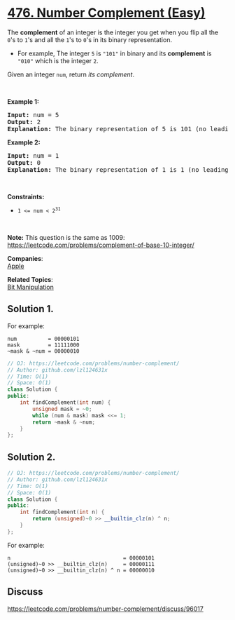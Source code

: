 # [476. Number Complement (Easy)](https://leetcode.com/problems/number-complement/)

<p>The <strong>complement</strong> of an integer is the integer you get when you flip all the <code>0</code>'s to <code>1</code>'s and all the <code>1</code>'s to <code>0</code>'s in its binary representation.</p>

<ul>
	<li>For example, The integer <code>5</code> is <code>"101"</code> in binary and its <strong>complement</strong> is <code>"010"</code> which is the integer <code>2</code>.</li>
</ul>

<p>Given an integer <code>num</code>, return <em>its complement</em>.</p>

<p>&nbsp;</p>
<p><strong>Example 1:</strong></p>

<pre><strong>Input:</strong> num = 5
<strong>Output:</strong> 2
<strong>Explanation:</strong> The binary representation of 5 is 101 (no leading zero bits), and its complement is 010. So you need to output 2.
</pre>

<p><strong>Example 2:</strong></p>

<pre><strong>Input:</strong> num = 1
<strong>Output:</strong> 0
<strong>Explanation:</strong> The binary representation of 1 is 1 (no leading zero bits), and its complement is 0. So you need to output 0.
</pre>

<p>&nbsp;</p>
<p><strong>Constraints:</strong></p>

<ul>
	<li><code>1 &lt;= num &lt; 2<sup>31</sup></code></li>
</ul>

<p>&nbsp;</p>
<p><strong>Note:</strong> This question is the same as 1009: <a href="https://leetcode.com/problems/complement-of-base-10-integer/" target="_blank">https://leetcode.com/problems/complement-of-base-10-integer/</a></p>


**Companies**:  
[Apple](https://leetcode.com/company/apple)

**Related Topics**:  
[Bit Manipulation](https://leetcode.com/tag/bit-manipulation/)

## Solution 1.

For example:

```
num          = 00000101
mask         = 11111000
~mask & ~num = 00000010
```

```cpp
// OJ: https://leetcode.com/problems/number-complement/
// Author: github.com/lzl124631x
// Time: O(1)
// Space: O(1)
class Solution {
public:
    int findComplement(int num) {
        unsigned mask = ~0;
        while (num & mask) mask <<= 1;
        return ~mask & ~num;
    }
};
```

## Solution 2. 

```cpp
// OJ: https://leetcode.com/problems/number-complement/
// Author: github.com/lzl124631x
// Time: O(1)
// Space: O(1)
class Solution {
public:
    int findComplement(int n) {
        return (unsigned)~0 >> __builtin_clz(n) ^ n;
    }
};
```

For example:

```
n                                    = 00000101
(unsigned)~0 >> __builtin_clz(n)     = 00000111
(unsigned)~0 >> __builtin_clz(n) ^ n = 00000010
```

## Discuss

https://leetcode.com/problems/number-complement/discuss/96017